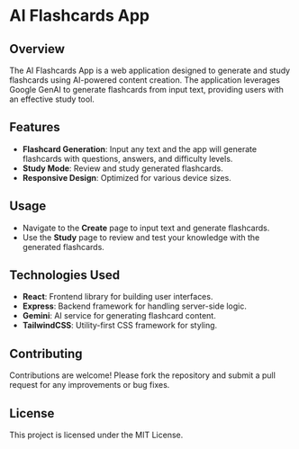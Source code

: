 # AI Flashcards App

## Overview

The AI Flashcards App is a web application designed to generate and study flashcards using AI-powered content creation. The application leverages Google GenAI to generate flashcards from input text, providing users with an effective study tool.

## Features

- **Flashcard Generation**: Input any text and the app will generate flashcards with questions, answers, and difficulty levels.
- **Study Mode**: Review and study generated flashcards.
- **Responsive Design**: Optimized for various device sizes.

## Usage

- Navigate to the **Create** page to input text and generate flashcards.
- Use the **Study** page to review and test your knowledge with the generated flashcards.

## Technologies Used

- **React**: Frontend library for building user interfaces.
- **Express**: Backend framework for handling server-side logic.
- **Gemini**: AI service for generating flashcard content.
- **TailwindCSS**: Utility-first CSS framework for styling.

## Contributing

Contributions are welcome! Please fork the repository and submit a pull request for any improvements or bug fixes.

## License

This project is licensed under the MIT License.
